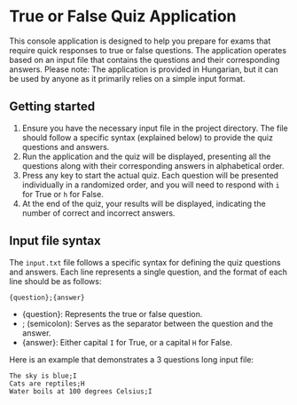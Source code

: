 
# True or False Quiz Application
This console application is designed to help you prepare for exams that require quick responses to true or false questions. The application operates based on an input file that contains the questions and their corresponding answers. Please note: The application is provided in Hungarian, but it can be used by anyone as it primarily relies on a simple input format.

## Getting started
1. Ensure you have the necessary input file in the project directory. The file should follow a specific syntax (explained below) to provide the quiz questions and answers.
2. Run the application and the quiz will be displayed, presenting all the questions along with their corresponding answers in alphabetical order.
3. Press any key to start the actual quiz. Each question will be presented individually in a randomized order, and you will need to respond with `i` for True or `h` for False.
4. At the end of the quiz, your results will be displayed, indicating the number of correct and incorrect answers.

## Input file syntax
The `input.txt` file follows a specific syntax for defining the quiz questions and answers. Each line represents a single question, and the format of each line should be as follows:
```
{question};{answer}
```
* {question}: Represents the true or false question.
* ; (semicolon): Serves as the separator between the question and the answer.
* {answer}: Either capital `I` for True, or a capital `H` for False.

Here is an example that demonstrates a 3 questions long input file:

```
The sky is blue;I
Cats are reptiles;H
Water boils at 100 degrees Celsius;I
```
